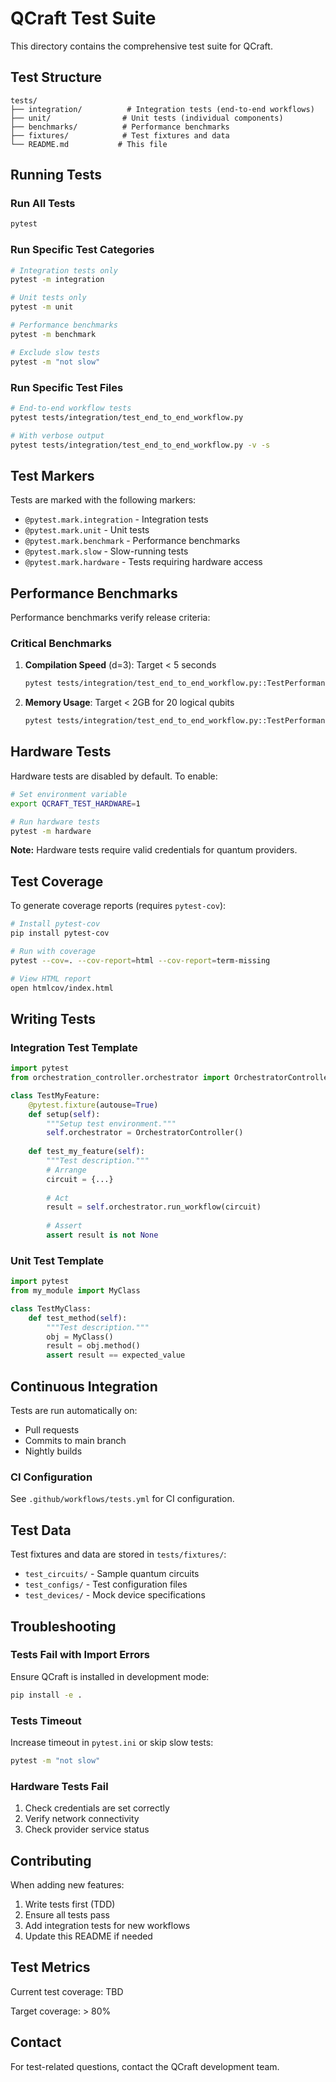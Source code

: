 # QCraft Test Suite

This directory contains the comprehensive test suite for QCraft.

## Test Structure

```
tests/
├── integration/          # Integration tests (end-to-end workflows)
├── unit/                # Unit tests (individual components)
├── benchmarks/          # Performance benchmarks
├── fixtures/            # Test fixtures and data
└── README.md           # This file
```

## Running Tests

### Run All Tests

```bash
pytest
```

### Run Specific Test Categories

```bash
# Integration tests only
pytest -m integration

# Unit tests only
pytest -m unit

# Performance benchmarks
pytest -m benchmark

# Exclude slow tests
pytest -m "not slow"
```

### Run Specific Test Files

```bash
# End-to-end workflow tests
pytest tests/integration/test_end_to_end_workflow.py

# With verbose output
pytest tests/integration/test_end_to_end_workflow.py -v -s
```

## Test Markers

Tests are marked with the following markers:

- `@pytest.mark.integration` - Integration tests
- `@pytest.mark.unit` - Unit tests
- `@pytest.mark.benchmark` - Performance benchmarks
- `@pytest.mark.slow` - Slow-running tests
- `@pytest.mark.hardware` - Tests requiring hardware access

## Performance Benchmarks

Performance benchmarks verify release criteria:

### Critical Benchmarks

1. **Compilation Speed** (d=3): Target < 5 seconds
   ```bash
   pytest tests/integration/test_end_to_end_workflow.py::TestPerformanceBenchmarks::test_d3_compilation_speed
   ```

2. **Memory Usage**: Target < 2GB for 20 logical qubits
   ```bash
   pytest tests/integration/test_end_to_end_workflow.py::TestPerformanceBenchmarks::test_memory_usage
   ```

## Hardware Tests

Hardware tests are disabled by default. To enable:

```bash
# Set environment variable
export QCRAFT_TEST_HARDWARE=1

# Run hardware tests
pytest -m hardware
```

**Note:** Hardware tests require valid credentials for quantum providers.

## Test Coverage

To generate coverage reports (requires `pytest-cov`):

```bash
# Install pytest-cov
pip install pytest-cov

# Run with coverage
pytest --cov=. --cov-report=html --cov-report=term-missing

# View HTML report
open htmlcov/index.html
```

## Writing Tests

### Integration Test Template

```python
import pytest
from orchestration_controller.orchestrator import OrchestratorController

class TestMyFeature:
    @pytest.fixture(autouse=True)
    def setup(self):
        """Setup test environment."""
        self.orchestrator = OrchestratorController()
    
    def test_my_feature(self):
        """Test description."""
        # Arrange
        circuit = {...}
        
        # Act
        result = self.orchestrator.run_workflow(circuit)
        
        # Assert
        assert result is not None
```

### Unit Test Template

```python
import pytest
from my_module import MyClass

class TestMyClass:
    def test_method(self):
        """Test description."""
        obj = MyClass()
        result = obj.method()
        assert result == expected_value
```

## Continuous Integration

Tests are run automatically on:
- Pull requests
- Commits to main branch
- Nightly builds

### CI Configuration

See `.github/workflows/tests.yml` for CI configuration.

## Test Data

Test fixtures and data are stored in `tests/fixtures/`:

- `test_circuits/` - Sample quantum circuits
- `test_configs/` - Test configuration files
- `test_devices/` - Mock device specifications

## Troubleshooting

### Tests Fail with Import Errors

Ensure QCraft is installed in development mode:

```bash
pip install -e .
```

### Tests Timeout

Increase timeout in `pytest.ini` or skip slow tests:

```bash
pytest -m "not slow"
```

### Hardware Tests Fail

1. Check credentials are set correctly
2. Verify network connectivity
3. Check provider service status

## Contributing

When adding new features:

1. Write tests first (TDD)
2. Ensure all tests pass
3. Add integration tests for new workflows
4. Update this README if needed

## Test Metrics

Current test coverage: TBD

Target coverage: > 80%

## Contact

For test-related questions, contact the QCraft development team.
